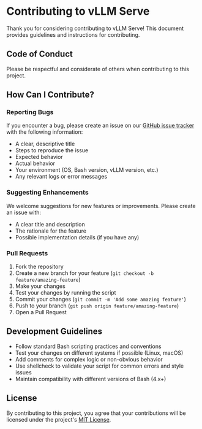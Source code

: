 # Contributing to vLLM Serve

Thank you for considering contributing to vLLM Serve! This document provides guidelines and instructions for contributing.

## Code of Conduct

Please be respectful and considerate of others when contributing to this project.

## How Can I Contribute?

### Reporting Bugs

If you encounter a bug, please create an issue on our [GitHub issue tracker](https://github.com/nikocevicstefan/vllm-serve/issues) with the following information:

- A clear, descriptive title
- Steps to reproduce the issue
- Expected behavior
- Actual behavior
- Your environment (OS, Bash version, vLLM version, etc.)
- Any relevant logs or error messages

### Suggesting Enhancements

We welcome suggestions for new features or improvements. Please create an issue with:

- A clear title and description
- The rationale for the feature
- Possible implementation details (if you have any)

### Pull Requests

1. Fork the repository
2. Create a new branch for your feature (`git checkout -b feature/amazing-feature`)
3. Make your changes
4. Test your changes by running the script
5. Commit your changes (`git commit -m 'Add some amazing feature'`)
6. Push to your branch (`git push origin feature/amazing-feature`)
7. Open a Pull Request

## Development Guidelines

- Follow standard Bash scripting practices and conventions
- Test your changes on different systems if possible (Linux, macOS)
- Add comments for complex logic or non-obvious behavior
- Use shellcheck to validate your script for common errors and style issues
- Maintain compatibility with different versions of Bash (4.x+)

## License

By contributing to this project, you agree that your contributions will be licensed under the project's [MIT License](LICENSE). 